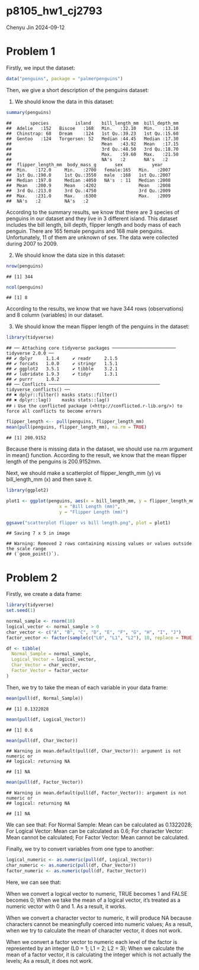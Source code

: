 p8105_hw1_cj2793
================
Chenyu Jin
2024-09-12

# Problem 1

Firstly, we input the dataset:

``` r
data("penguins", package = "palmerpenguins")
```

Then, we give a short description of the penguins dataset:

1.  We should know the data in this dataset:

``` r
summary(penguins)
```

    ##       species          island    bill_length_mm  bill_depth_mm  
    ##  Adelie   :152   Biscoe   :168   Min.   :32.10   Min.   :13.10  
    ##  Chinstrap: 68   Dream    :124   1st Qu.:39.23   1st Qu.:15.60  
    ##  Gentoo   :124   Torgersen: 52   Median :44.45   Median :17.30  
    ##                                  Mean   :43.92   Mean   :17.15  
    ##                                  3rd Qu.:48.50   3rd Qu.:18.70  
    ##                                  Max.   :59.60   Max.   :21.50  
    ##                                  NA's   :2       NA's   :2      
    ##  flipper_length_mm  body_mass_g       sex           year     
    ##  Min.   :172.0     Min.   :2700   female:165   Min.   :2007  
    ##  1st Qu.:190.0     1st Qu.:3550   male  :168   1st Qu.:2007  
    ##  Median :197.0     Median :4050   NA's  : 11   Median :2008  
    ##  Mean   :200.9     Mean   :4202                Mean   :2008  
    ##  3rd Qu.:213.0     3rd Qu.:4750                3rd Qu.:2009  
    ##  Max.   :231.0     Max.   :6300                Max.   :2009  
    ##  NA's   :2         NA's   :2

According to the summary results, we know that there are 3 species of
penguins in our dataset and they live in 3 different island. This
dataset includes the bill length, bill depth, flipper length and body
mass of each penguin. There are 165 female penguins and 168 male
penguins. Unfortunately, 11 of them are unknown of sex. The data were
collected during 2007 to 2009.

2.  We should know the data size in this dataset:

``` r
nrow(penguins)
```

    ## [1] 344

``` r
ncol(penguins)
```

    ## [1] 8

According to the results, we know that we have 344 rows (observations)
and 8 column (variables) in our dataset.

3.  We should know the mean flipper length of the penguins in the
    dataset:

``` r
library(tidyverse)
```

    ## ── Attaching core tidyverse packages ──────────────────────── tidyverse 2.0.0 ──
    ## ✔ dplyr     1.1.4     ✔ readr     2.1.5
    ## ✔ forcats   1.0.0     ✔ stringr   1.5.1
    ## ✔ ggplot2   3.5.1     ✔ tibble    3.2.1
    ## ✔ lubridate 1.9.3     ✔ tidyr     1.3.1
    ## ✔ purrr     1.0.2     
    ## ── Conflicts ────────────────────────────────────────── tidyverse_conflicts() ──
    ## ✖ dplyr::filter() masks stats::filter()
    ## ✖ dplyr::lag()    masks stats::lag()
    ## ℹ Use the conflicted package (<http://conflicted.r-lib.org/>) to force all conflicts to become errors

``` r
flipper_length <-- pull(penguins, flipper_length_mm)
mean(pull(penguins, flipper_length_mm), na.rm = TRUE)
```

    ## [1] 200.9152

Because there is missing data in the dataset, we should use na.rm
argument in mean() function. According to the result, we know that the
mean flipper length of the penguins is 200.9152mm.

Next, we should make a scatterplot of flipper_length_mm (y) vs
bill_length_mm (x) and then save it.

``` r
library(ggplot2)

plot1 <- ggplot(penguins, aes(x = bill_length_mm, y = flipper_length_mm, color = species)) + geom_point() + labs(title = "Scatterplot of Flipper Length vs Bill Length",
                    x = "Bill Length (mm)",
                    y = "Flipper Length (mm)")

ggsave("scatterplot flipper vs bill length.png", plot = plot1)
```

    ## Saving 7 x 5 in image

    ## Warning: Removed 2 rows containing missing values or values outside the scale range
    ## (`geom_point()`).

# Problem 2

Firstly, we create a data frame:

``` r
library(tidyverse)
set.seed(1)

normal_sample <- rnorm(10)
logical_vector <- normal_sample > 0
char_vector <- c("A", "B", "C", "D", "E", "F", "G", "H", "I", "J")
factor_vector <- factor(sample(c("L0", "L1", "L2"), 10, replace = TRUE))

df <- tibble(
  Normal_Sample = normal_sample,
  Logical_Vector = logical_vector,
  Char_Vector = char_vector,
  Factor_Vector = factor_vector
)
```

Then, we try to take the mean of each variable in your data frame:

``` r
mean(pull(df, Normal_Sample))
```

    ## [1] 0.1322028

``` r
mean(pull(df, Logical_Vector))
```

    ## [1] 0.6

``` r
mean(pull(df, Char_Vector))
```

    ## Warning in mean.default(pull(df, Char_Vector)): argument is not numeric or
    ## logical: returning NA

    ## [1] NA

``` r
mean(pull(df, Factor_Vector))
```

    ## Warning in mean.default(pull(df, Factor_Vector)): argument is not numeric or
    ## logical: returning NA

    ## [1] NA

We can see that: For Normal Sample: Mean can be calculated as 0.1322028;
For Logical Vector: Mean can be calculated as 0.6; For character Vector:
Mean cannot be calculated; For Factor Vector: Mean cannot be calculated.

Finally, we try to convert variables from one type to another:

``` r
logical_numeric <- as.numeric(pull(df, Logical_Vector))
char_numeric <- as.numeric(pull(df, Char_Vector))
factor_numeric <- as.numeric(pull(df, Factor_Vector))
```

Here, we can see that:

When we convert a logical vector to numeric, TRUE becomes 1 and FALSE
becomes 0; When we take the mean of a logical vector, it’s treated as a
numeric vector with 0 and 1. As a result, it works.

When we convert a character vector to numeric, it will produce NA
because characters cannot be meaningfully coerced into numeric values;
As a result, when we try to calculate the mean of character vector, it
does not work.

When we convert a factor vector to numeric each level of the factor is
represented by an integer (L0 = 1; L1 = 2; L2 = 3); When we calculate
the mean of a factor vector, it is calculating the integer which is not
actually the levels; As a result, it does not work.
